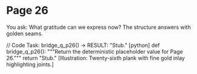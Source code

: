 # Page 26

You ask: What gratitude can we express now?
The structure answers with golden seams.

// Code Task: bridge_q_p26() → RESULT: "Stub."
[python]
def bridge_q_p26():
    """Return the deterministic placeholder value for Page 26."""
    return "Stub."
[Illustration: Twenty-sixth plank with fine gold inlay highlighting joints.]
